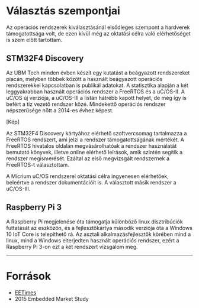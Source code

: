# Választás szempontjai

Az operációs rendszerek kiválasztásánál elsődleges szempont a hardverek támogatottsága volt, de ezen kívül még az oktatási célra való elérhetőséget is szem előtt tartottam.


## STM32F4 Discovery

Az UBM Tech minden évben készít egy kutatást a beágyazott rendszereket piacán, melyben többek között a használt beágyazott operációs rendszerekkel kapcsolatban is publikál adatokat. A statisztika alapján a két leggyakrabban használt operációs rendszer a FreeRTOS és a uC/OS-II. A uC/OS új verziója, a uC/OS-III a listán hátrébb kapott helyet, de még így is befért a tíz vezető rendszer közé. Mindekettő operációs rendszer népszerűsége nőtt a 2014-es évhez képest.

[Kép]

Az STM32F4 Discovery kártyához elérhető szoftvercsomag tartalmazza a FreeRTOS rendszert, ami jelzi a rendszer támogatottságának mértékét. A FreeRTOS hivatalos oldalán megvásárolhatóak a rendszer használatát bemutató könyvek, illetve online elérhető leírások, amik szintén segítik a rendszer megismerését. Ezáltal az első megvizsgált rendszernek a FreeRTOS-t választottam.

A Micrium uC/OS rendszerei oktatási célra ingyenesen elérhetőek, beleértve a rendszer dokumentációit is. A választott másik rendszer a uC/OS-III.


## Raspberry Pi 3

A Raspberry Pi megjelenése óta támogatja különböző linux disztribúciók futtatását az eszközön, és a fejlesztőkártya második verziója óta a Windows 10 IoT Core is telepíthető rá. Az asztali alkalmazásfejlesztők körében mind a linux, mind a Windows elterjedten használt operációs rendszer, ezért a Raspberry Pi 3-on ezt a két rendszert vizsgálom meg. 


----------------------------------------------------------------------

# Források

- [EETimes](http://www.eetimes.com/document.asp?doc_id=1328259)
- 2015 Embedded Market Study